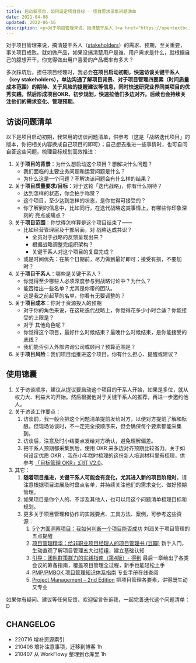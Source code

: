 ```yaml
---
title: 启动新项目，如何设定项目目标 · 项目需求采集问题清单
date: 2021-04-08
updated: 2022-06-16
description: <p>对于项目管理来说，搞清楚干系人（<a href="https://opentextbc.ca/projectmanagement/chapter/chapter-5-project-stakeholders-project-management/" target="_blank" rel="noopener">stakeholders</a>）的需求、预期，至关重要，事关项目成败。<!-- more -->就如做产品，如果没搞清楚用户是谁、用户需求是什么，就根据自己的臆想开干，你觉得做出用户喜爱的产品概率有多大？</p><p>多次踩坑后，担任项目经理时，我必会在项目启动初期，快速访谈关键干系人（key stakeholders），单边沟通了解项目背景、对于项目管理四要素（时间质量成本范围）的期待、关于风险的提醒建议等信息，同时快速研究业界同类项目的优秀实践，然后形成项目OKR、初步规划，快速拉他们多边对齐。后续也会持续关注他们的需求变化、管理预期。</p>
---
```


对于项目管理来说，搞清楚干系人（[stakeholders](https://opentextbc.ca/projectmanagement/chapter/chapter-5-project-stakeholders-project-management/)）的需求、预期，至关重要，事关项目成败。<!-- more -->就如做产品，如果没搞清楚用户是谁、用户需求是什么，就根据自己的臆想开干，你觉得做出用户喜爱的产品概率有多大？

多次踩坑后，担任项目经理时，我必会**在项目启动初期，快速访谈关键干系人（key stakeholders），单边沟通了解项目背景、对于项目管理四要素（时间质量成本范围）的期待、关于风险的提醒建议等信息，同时快速研究业界同类项目的优秀实践，然后形成项目OKR、初步规划，快速拉他们多边对齐。后续也会持续关注他们的需求变化、管理预期**。

## 访谈问题清单

以下是项目启动初期，我常用的访谈问题清单，供参考（这是「战略迭代项目」的版本，你把相关内容换成自己项目的即可）；自己想去推进一些事情时，也可自问自答这些问题，梳理目标规划高效推进：




1. 关于**项目的背景**：为什么想启动这个项目？想解决什么问题？
    - 我们面临的主要业务问题和运营问题是什么？
    - 为什么这是一个问题？不解决该问题会有什么样的结果？
2. 关于**项目质量要求/目标**：对于这轮「迭代战略」，你有什么期待？
    - 达到怎样的状态，你会拍手称赞？
    - 这个项目，至少达到怎样的状态，是你觉得可接受的？
    - 你了解到的信息中，比如同行，在迭代战略这类事情上，有哪些你印象深刻的 亮点或痛点？
3. 关于**项目范围**：你觉得怎样算是这个项目结束了——
    - 比如经营管理层及干部层面，对 战略达成共识？
        - 全员对于战略的反馈呈现出来？
        - 根据战略调整完组织架构？
        - 关键干系人对这个项目的复盘完成？
    - 或是时间优先：在某个日期前，尽力做到最好即可；接受有损，不要加时？
4. 关于**项目干系人**：哪些是关键干系人？
    - 你觉得至少哪些人必须深度参与到战略讨论中？为什么？
    - 能否给出一些名单？尤其是你带的团队。
    - 这是我之前起草的名单，你看有无要调整的？
5. 关于**项目成本**：你对于资源投入的预期
    - 对于你的角色来说，在这轮迭代战略上，你觉得花多少小时合适？你能接受的上限是？
    - 对于 其他角色呢？
    - 你觉得这个项目，最好什么时候结束？最晚什么时候结束，是你能接受的底线？
    - 我们能否引入外部咨询公司或顾问？预算范围是？
6. 关于**项目风险**：我们项目组推进这个项目，你有什么担心、提醒或建议？

## 使用锦囊

1. 关于访谈顺序，建议从提议要启动这个项目的干系人开始，如果是多位，就从权力大、利益大的开始。然后根据他对于关键干系人的推荐，再进一步邀约他人。
2. 关于访谈工作要点：
    1. 访谈前，我一般会把这个问题清单提前发给对方，以便对方提前了解和酝酿。但现场访谈时，不一定完全按顺序来，但会确保每个要素都能采集到。
    2. 访谈后，注意及时小结要点发给对方确认，避免理解偏差。
    3. 把干系人预期都采集到后，使用 OKR 来多边对齐预期比较省力。关于如何设定优质 OKR ，我在小年糕时梳理的这份新人培训材料里有梳理，供参考 [「目标管理 OKR」幻灯 V2.0](https://docs.qq.com/slide/DVXlMWnlFcUdnck96)。
3. 其它：
    1. **随着项目推进，关键干系人可能会有变化，尤其进入新的项目阶段时**。请注意根据项目进展及时盘点名单，并持续关注他们的需求变化、做好预期管理。
    2. 如果项目是你个人的、不涉及其他人，也可以用这个问题清单梳理目标和规划。
    3. 更多关于项目管理和协作的实践要点、工具方法、案例，可参考这些资源：
        1. [5个方面洞察项目：我如何判断一个项目能否成功](https://mp.weixin.qq.com/s/fXuyNfxHp_9eDudBZbMxoA) 刘润关于项目管理的五点提醒
        2. [项目管理精华：给非职业项目经理人的项目管理书 (豆瓣)](https://book.douban.com/subject/26986573/) 新手入门，生动直观了解项目管理五大过程组，建立基础认知
        3. [引导：团队群策群力的实践指南（第4版）- 得到](https://m.igetget.com/native/ebook#/ebook/detail?ebookId=BpM1nLOerPa1XOp27zqQ8KGR56loVWrXe2wdLygv94jYmnENDxAMZJBkbNzEblgQ&bookType=2&uid=2sprQFCiw2JzA7oUYRzbXg&os=iOS) 最后一章给出了各类会议的筹备指南，覆盖项目管理全过程，新手也能轻松上手
        4. [PMP/PMBOK 项目管理知识体系指南](http://pmp6.chn.ai/chapter/70) 专业手册在线查阅
        5. [Project Management – 2nd Edition](https://opentextbc.ca/projectmanagement/chapter/chapter-1-project-management-in-industry-project-management/) 把项目管理各要素，讲得既生动又专业

如果你有疑问、建议等任何反馈，欢迎留言告诉我，一起完善迭代这个问题清单：D

## CHANGELOG

- 220716 增补资源索引
- 210408 增补注意事项，迁移到博客 1h
- 210407 从 WorkFlowy 整理到仓库里 1h

